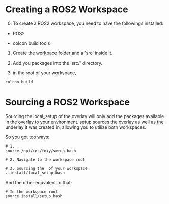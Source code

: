 

# Creating a ROS2 Workspace

0. To create a ROS2 workspace, you need to have the followings installed:

- ROS2

- colcon build tools


1. Create the workpace folder and a 'src' inside it.

2. Add you packages into the 'src/' directory.

2. in the root of your workspace, 

```
colcon build
```

# Sourcing a ROS2 Workspace

Sourcing the local_setup of the overlay will only add the packages available in the overlay to your environment. setup sources the overlay as well as the underlay it was created in, allowing you to utilize both workspaces.

So you got too ways:

```
# 1.
source /opt/ros/foxy/setup.bash

# 2. Navigate to the workspace root

# 3. Sourcing the  of your workspace
. install/local_setup.bash 
```

And the other equvalent to that:

```
# In the workspace root
source install/setup.bash 
```

